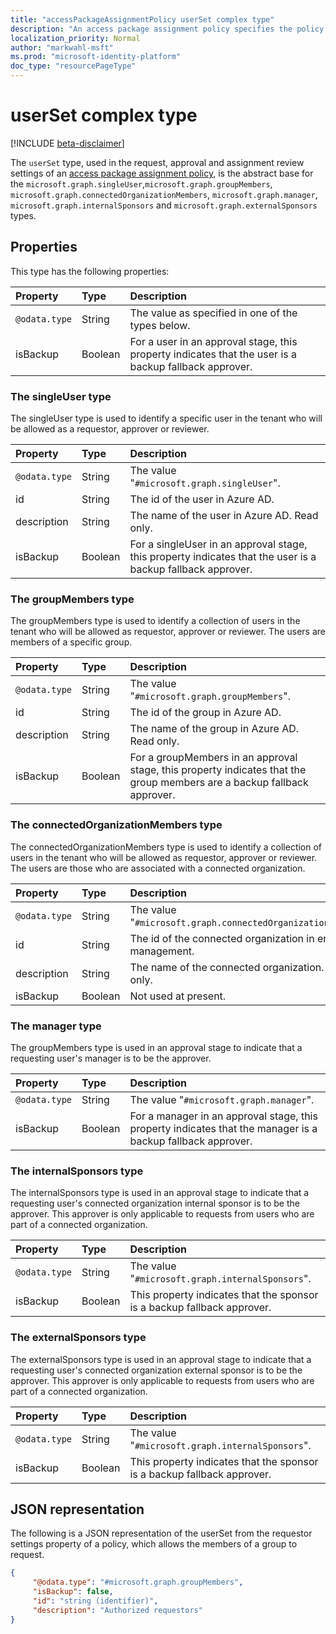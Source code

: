 ```yaml
---
title: "accessPackageAssignmentPolicy userSet complex type"
description: "An access package assignment policy specifies the policy by which subjects may request or be assigned an access package via an access package assignment."
localization_priority: Normal
author: "markwahl-msft"
ms.prod: "microsoft-identity-platform"
doc_type: "resourcePageType"
---
```


# userSet complex type

[!INCLUDE [beta-disclaimer](../../includes/beta-disclaimer.md)]


The `userSet` type, used in the request, approval and assignment review settings of an [access package assignment policy](accesspackageassignmentpolicy.md), is the abstract base for the `microsoft.graph.singleUser`,`microsoft.graph.groupMembers`, `microsoft.graph.connectedOrganizationMembers`, `microsoft.graph.manager`, `microsoft.graph.internalSponsors` and `microsoft.graph.externalSponsors` types.

## Properties

This type has the following properties:

| Property                     | Type                      | Description |
| :--------------------------- | :------------------------ | :---------- |
| `@odata.type` | String | The value as specified in one of the types below. |
| isBackup | Boolean | For a user in an approval stage, this property indicates that the user is a backup fallback approver. |


### The singleUser type

The singleUser type is used to identify a specific user in the tenant who will be allowed as a requestor, approver or reviewer.

| Property                     | Type                      | Description |
| :--------------------------- | :------------------------ | :---------- |
| `@odata.type` | String | The value "`#microsoft.graph.singleUser`". |
| id |String | The id of the user in Azure AD. |
| description |String | The name of the user in Azure AD. Read only. |
| isBackup | Boolean | For a singleUser in an approval stage, this property indicates that the user is a backup fallback approver. |

### The groupMembers type

The groupMembers type is used to identify a collection of users in the tenant who will be allowed as requestor, approver or reviewer.  The users are members of a specific group.

| Property                     | Type                      | Description |
| :--------------------------- | :------------------------ | :---------- |
| `@odata.type` | String | The value "`#microsoft.graph.groupMembers`". |
| id |String | The id of the group in Azure AD. |
| description |String | The name of the group in Azure AD. Read only. |
| isBackup | Boolean | For a groupMembers in an approval stage, this property indicates that the group members are a backup fallback approver. |

### The connectedOrganizationMembers type

The connectedOrganizationMembers type is used to identify a collection of users in the tenant who will be allowed as requestor, approver or reviewer.  The users are those who are associated with a connected organization.

| Property                     | Type                      | Description |
| :--------------------------- | :------------------------ | :---------- |
|`@odata.type` | String | The value "`#microsoft.graph.connectedOrganizationMembers`". |
| id |String | The id of the connected organization in entitlement management. |
| description |String | The name of the connected organization. Read only. |
| isBackup | Boolean | Not used at present. |

### The manager type

The groupMembers type is used in an approval stage to indicate that a requesting user's manager is to be the approver.

| Property                     | Type                      | Description |
| :--------------------------- | :------------------------ | :---------- |
| `@odata.type` | String | The value "`#microsoft.graph.manager`". |
| isBackup | Boolean | For a manager in an approval stage, this property indicates that the manager is a backup fallback approver. |

### The internalSponsors type

The internalSponsors type is used in an approval stage to indicate that a requesting user's connected organization internal sponsor is to be the approver.  This approver is only applicable to requests from users who are part of a connected organization.

| Property                     | Type                      | Description |
| :--------------------------- | :------------------------ | :---------- |
| `@odata.type` | String | The value "`#microsoft.graph.internalSponsors`". |
| isBackup | Boolean | This property indicates that the sponsor is a backup fallback approver. |

### The externalSponsors type

The externalSponsors type is used in an approval stage to indicate that a requesting user's connected organization external sponsor is to be the approver. This approver is only applicable to requests from users who are part of a connected organization.

| Property                     | Type                      | Description |
| :--------------------------- | :------------------------ | :---------- |
| `@odata.type` | String | The value "`#microsoft.graph.internalSponsors`". |
| isBackup | Boolean | This property indicates that the sponsor is a backup fallback approver. |

## JSON representation


The following is a JSON representation of the userSet from the requestor settings property of a policy, which allows the members of a group to request.

<!-- {
  "blockType": "resource",
  "optionalProperties": [

  ],
  "@odata.type": "microsoft.graph.userSet",
  "baseType": ""
}-->

```json
{
     "@odata.type": "#microsoft.graph.groupMembers",
     "isBackup": false,
     "id": "string (identifier)",
     "description": "Authorized requestors"
}
```


<!-- uuid: 16cd6b66-4b1a-43a1-adaf-3a886856ed98
2019-02-04 14:57:30 UTC -->
<!-- {
  "type": "#page.annotation",
  "description": "userSet complex type",
  "keywords": "",
  "section": "documentation",
  "tocPath": ""
}-->
